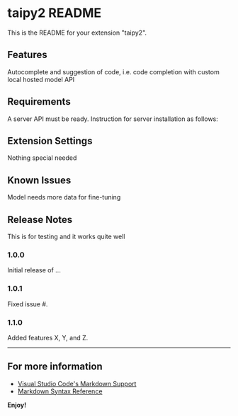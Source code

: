 # taipy2 README

This is the README for your extension "taipy2". 

## Features
Autocomplete and suggestion of code, i.e. code completion with custom local hosted model API

## Requirements

A server API must be ready. Instruction for server installation as follows:


## Extension Settings

Nothing special needed

## Known Issues

Model needs more data for fine-tuning

## Release Notes
This is for testing and it works quite well

### 1.0.0

Initial release of ...

### 1.0.1

Fixed issue #.

### 1.1.0

Added features X, Y, and Z.

---


## For more information

* [Visual Studio Code's Markdown Support](http://code.visualstudio.com/docs/languages/markdown)
* [Markdown Syntax Reference](https://help.github.com/articles/markdown-basics/)

**Enjoy!**
